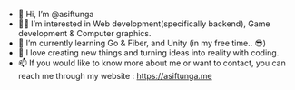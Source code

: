 - 👋 Hi, I’m @asiftunga
- 👨‍💻 I’m interested in Web development(specifically backend), Game development & Computer graphics.
- 🌱 I’m currently learning Go & Fiber, and Unity (in my free time.. 😎)
- 💞️ I love creating new things and turning ideas into reality with coding. 
- 📫 If you would like to know more about me or want to contact, you can reach me through my website : https://asiftunga.me

<!---
asiftunga/asiftunga is a ✨ special ✨ repository because its `README.md` (this file) appears on your GitHub profile.
You can click the Preview link to take a look at your changes.
--->
